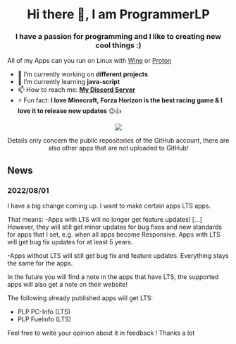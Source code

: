 <h1 align="center">Hi there 👋, I am ProgrammerLP</h1>
<h3 align="center">I have a passion for programming and I like to creating new cool things :)</h3>

All of my Apps can you run on Linux with [Wine](https://www.winehq.org/) or [Proton](https://github.com/ValveSoftware/Proton)

- 🔭 I’m currently working on **different projects**
- 🌱 I’m currently learning **java-script**
- 📫 How to reach me: **[My Discord Server](https://discord.gg/PXRZm3XQDb)**
- ⚡ Fun fact: **I love Minecraft, Forza Horizon is the best racing game & I love it to release new updates** 😉👍

<p align="center"><img align="center" src="https://github-readme-stats.vercel.app/api/top-langs/?username=programmerlp&layout=compact&theme=dark"></p> 
  
  <p align="center">Details only concern the public repositories of the GitHub account, there are also other apps that are not uploaded to GitHub!</p>

<h2>News</h2>
<h3>2022/08/01</h3>
<p>I have a big change coming up.
I want to make certain apps LTS apps.

That means:
-Apps with LTS will no longer get feature updates! [...] However, they will still get minor updates for bug fixes and new standards for apps that I set, e.g. when all apps become Responsive.
Apps with LTS will get bug fix updates for at least 5 years.

-Apps without LTS will still get bug fix and feature updates. Everything stays the same for the apps.

In the future you will find a note in the apps that have LTS, the supported apps will also get a note on their website!


The following already published apps will get LTS:
- PLP PC-Info (LTS)
- PLP Fuelinfo (LTS)

Feel free to write your opinion about it in feedback !
Thanks a lot </p>

<!--
**ProgrammerLP/ProgrammerLP** is a ✨ _special_ ✨ repository because its `README.md` (this file) appears on your GitHub profile.

Here are some ideas to get you started:

- 🔭 I’m currently working on ...
- 🌱 I’m currently learning ...
- 👯 I’m looking to collaborate on ...
- 🤔 I’m looking for help with ...
- 💬 Ask me about ...
- 📫 How to reach me: ...
- 😄 Pronouns: ...
- ⚡ Fun fact: ...
-->
